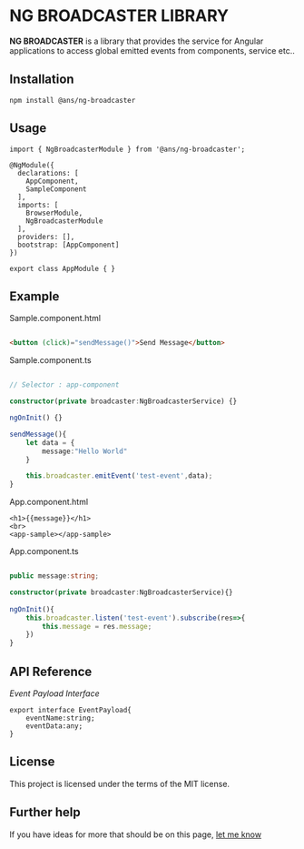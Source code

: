 # NG BROADCASTER LIBRARY

**NG BROADCASTER** is a library that provides the service for Angular applications to access global emitted events from components, service etc..

## Installation

```
npm install @ans/ng-broadcaster
```

## Usage

```
import { NgBroadcasterModule } from '@ans/ng-broadcaster';

@NgModule({
  declarations: [
    AppComponent,
    SampleComponent
  ],
  imports: [
    BrowserModule,
    NgBroadcasterModule
  ],
  providers: [],
  bootstrap: [AppComponent]
})

export class AppModule { }
```

## Example

Sample.component.html
```html

<button (click)="sendMessage()">Send Message</button>

```

Sample.component.ts
```typescript

// Selector : app-component

constructor(private broadcaster:NgBroadcasterService) {}

ngOnInit() {}

sendMessage(){
    let data = {
        message:"Hello World"
    }

    this.broadcaster.emitEvent('test-event',data);
}

```

App.component.html

```
<h1>{{message}}</h1>
<br>
<app-sample></app-sample>
```

App.component.ts

```typescript

public message:string;

constructor(private broadcaster:NgBroadcasterService){}
  
ngOnInit(){
    this.broadcaster.listen('test-event').subscribe(res=>{
        this.message = res.message;
    })
}

```

## API Reference

*Event Payload Interface*

```
export interface EventPayload{
    eventName:string;
    eventData:any;
}
```

## License

This project is licensed under the terms of the MIT license.


## Further help

If you have ideas for more that should be on this page, <a href="https://github.com/ansafans/Ng-Broadcaster/issues">let me know</a>

